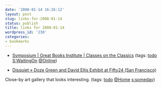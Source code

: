 ```yaml
---
date: '2008-01-14 16:26:12'
layout: post
slug: links-for-2008-01-14
status: publish
title: links for 2008-01-14
wordpress_id: '230'
categories:
- bookmarks
---
```




  * [Symposium | Great Books Institute | Classes on the Classics](http://symposiumgbi.com/index.html) (tags: [todo](http://del.icio.us/eob/todo) [S:WaitingOn](http://del.icio.us/eob/S:WaitingOn) [@Online](http://del.icio.us/eob/@Online))





  * [Disquiet » Doze Green and David Ellis Exhibit at Fifty24 (San Francisco)](http://disquiet.com/2008/01/12/doze-green-david-ellis-sound-art/)




Close-by art gallery that looks interesting. (tags: [todo](http://del.icio.us/eob/todo) [@Home](http://del.icio.us/eob/@Home) [s:someday](http://del.icio.us/eob/s:someday))






